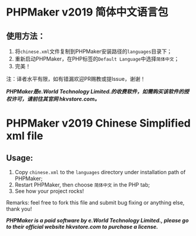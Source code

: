# PHPMaker v2019 简体中文语言包

## 使用方法：
1. 将`chinese.xml`文件复制到PHPMaker安装路径的`languages`目录下；
2. 重新启动PHPMaker，在PHP标签的`Default Language`中选择`简体中文`；
3. 完美！

注：译者水平有限，如有错漏欢迎PR赐教或提Issue，谢谢！

***PHPMaker是e.World Technology Limited.的收费软件，如需购买该软件的授权许可，请前往其官网 hkvstore.com。***

# PHPMaker v2019 Chinese Simplified xml file

## Usage:
1. Copy `chinese.xml` to the `languages` directory under installation path of PHPMaker;
2. Restart PHPMaker, then choose `简体中文` in the PHP tab;
3. See how your project rocks!

Remarks: feel free to fork this file and submit bug fixing or anything else, thank you!

***PHPMaker is a paid software by e.World Technology Limited., please go to their official website hkvstore.com to purchase a license.***
